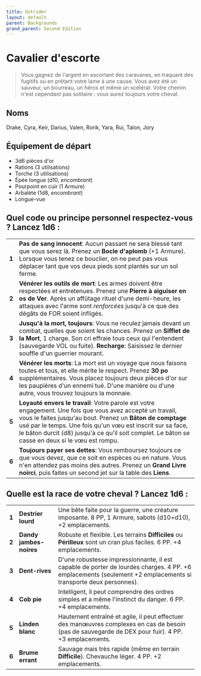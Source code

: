 ```yaml
---
title: Outrider
layout: default
parent: Backgrounds
grand_parent: Second Edition
---
```


# Cavalier d'escorte

> Vous gagnez de l'argent en escortant des caravanes, en traquant des fugitifs ou en prêtant votre lame à une cause. Vous avez été un sauveur, un bourreau, un héros et même un scélérat. Votre chemin n'est cependant pas solitaire : vous aurez toujours votre cheval.

## Noms

Drake, Cyra, Keir, Darius, Valen, Rorik, Yara, Rui, Talon, Jory

## Équipement de départ

- 3d6 pièces d'or
- Rations (3 utilisations)
- Torche (3 utilisations)
- Épée longue (d10, _encombrant_)
- Pourpoint en cuir (1 Armure)
- Arbalète (1d8, _encombrant_)
- Longue-vue

## Quel code ou principe personnel respectez-vous ? Lancez 1d6 :

|       |                                                                                                                                                                                                                                                                                       |
| ----- | ------------------------------------------------------------------------------------------------------------------------------------------------------------------------------------------------------------------------------------------------------------------------------------- |
| **1** | **Pas de sang innocent**: Aucun passant ne sera blessé tant que vous serez là. Prenez un **Bocle d'aplomb** (+1 Armure). Lorsque vous tenez ce bouclier, on ne peut pas vous déplacer tant que vos deux pieds sont plantés sur un sol ferme. |
| **2** | **Vénérer les outils de mort**: Les armes doivent être respectées et entretenues. Prenez une **Pierre à aiguiser en os de Ver**. Après un affûtage rituel d'une demi-heure, les attaques avec l'arme sont _renforcées_ jusqu'à ce que des dégâts de FOR soient infligés. |
| **3** | **Jusqu'à la mort, toujours**: Vous ne reculez jamais devant un combat, quelles que soient les chances. Prenez un **Sifflet de la Mort**, 1 charge. Son cri effraie tous ceux qui l'entendent (sauvegarde VOL ou fuite). **Recharge**: Saisissez le dernier souffle d'un guerrier mourant. |
| **4** | **Vénérer les morts**: La mort est un voyage que nous faisons toutes et tous, et elle mérite le respect. Prenez **30 po** supplémentaires. Vous placez toujours deux pièces d'or sur les paupières d'un ennemi tué. D'une manière ou d'une autre, vous trouvez toujours la monnaie. |
| **5** | **Loyauté envers le travail**: Votre parole est votre engagement. Une fois que vous avez accepté un travail, vous le faites jusqu'au bout. Prenez un **Bâton de comptage** usé par le temps. Une fois qu'un vœu est inscrit sur sa face, le bâton durcit (d8) jusqu'à ce qu'il soit complet. Le bâton se casse en deux si le vœu est rompu. |
| **6** | **Toujours payer ses dettes**: Vous remboursez toujours ce que vous devez, que ce soit en espèces ou en nature. Vous n'en attendez pas moins des autres. Prenez un **Grand Livre noirci**, puis faites un second jet sur la table des **Liens**. |


## Quelle est la race de votre cheval ? Lancez 1d6 :

|       |                       |                                                                                                                 |
| ----- | --------------------- | --------------------------------------------------------------------------------------------------------------- |
| **1** | **Destrier lourd** | Une bête faite pour la guerre, une créature imposante. 8 PP, 1 Armure, sabots (d10+d10), +2 emplacements. |
| **2** | **Dandy jambes-noires** | Robuste et flexible. Les terrains **Difficiles** ou **Périlleux** sont un cran plus faciles. 6 PP. +4 emplacements. |
| **3** | **Dent-rives** | D'une robustesse impressionnante, il est capable de porter de lourdes charges. 4 PP. +6 emplacements (seulement +2 emplacements si transporte deux personnes). |
| **4** | **Cob pie** | Intelligent, il peut comprendre des ordres simples et a même l'instinct du danger. 6 PP. +4 emplacements. |
| **5** | **Linden blanc** | Hautement entraîné et agile, il peut effectuer des manœuvres complexes en cas de besoin (pas de sauvegarde de DEX pour fuir). 4 PP. +3 emplacements. |
| **6** | **Brume errant** | Sauvage mais très rapide (même en terrain **Difficile**). Chevauche léger. 4 PP. +2 emplacements. |
